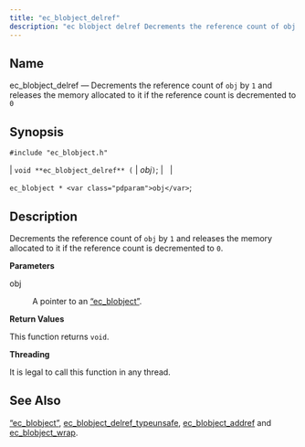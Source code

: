 ```yaml
---
title: "ec_blobject_delref"
description: "ec blobject delref Decrements the reference count of obj by 1 and releases the memory allocated to it if the reference count is decremented to 0 void ec blobject delref obj ec blobject obj Decrements the reference count of obj by 1 and releases the memory allocated to it if..."
---
```


<a name="apis.ec_blobject_delref"></a> 
## Name

ec_blobject_delref — Decrements the reference count of `obj` by `1` and releases the memory allocated to it if the reference count is decremented to `0`

## Synopsis

`#include "ec_blobject.h"`

| `void **ec_blobject_delref** (` | <var class="pdparam">obj</var>`)`; |   |

`ec_blobject * <var class="pdparam">obj</var>`;<a name="idp47747104"></a> 
## Description

Decrements the reference count of `obj` by `1` and releases the memory allocated to it if the reference count is decremented to `0`.

**<a name="idp47749744"></a> Parameters**

<dl class="variablelist">

<dt>obj</dt>

<dd>

A pointer to an [“ec_blobject”](/momentum/3/3-api/structs-ec-blobject).

</dd>

</dl>

**<a name="idp47753008"></a> Return Values**

This function returns `void`.

**<a name="idp47754368"></a> Threading**

It is legal to call this function in any thread.

<a name="idp47755472"></a> 
## See Also

[“ec_blobject”](/momentum/3/3-api/structs-ec-blobject), [ec_blobject_delref_typeunsafe](/momentum/3/3-api/apis-ec-blobject-delref-typeunsafe), [ec_blobject_addref](/momentum/3/3-api/apis-ec-blobject-addref) and [ec_blobject_wrap](/momentum/3/3-api/apis-ec-blobject-wrap).